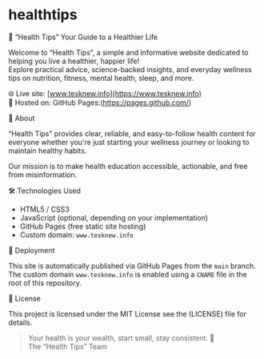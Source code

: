 # healthtips
🌿 “Health Tips” Your Guide to a Healthier Life

Welcome to “Health Tips”, a simple and informative website dedicated to helping you live a healthier, happier life!  
Explore practical advice, science-backed insights, and everyday wellness tips on nutrition, fitness, mental health, sleep, and more.

🌐 Live site: [www.tesknew.info](https://www.tesknew.info)  
📝 Hosted on: GitHub Pages:(https://pages.github.com/)

📌 About

“Health Tips” provides clear, reliable, and easy-to-follow health content for everyone whether you're just starting your wellness journey or looking to maintain healthy habits.

Our mission is to make health education accessible, actionable, and free from misinformation.

 🛠️ Technologies Used

- HTML5 / CSS3  
- JavaScript (optional, depending on your implementation)  
- GitHub Pages (free static site hosting)  
- Custom domain: `www.tesknew.info`

🚀 Deployment

This site is automatically published via GitHub Pages from the `main` branch.  
The custom domain `www.tesknew.info` is enabled using a `CNAME` file in the root of this repository.

📄 License

This project is licensed under the MIT License see the (LICENSE) file for details.


> Your health is your wealth, start small, stay consistent. 💚  
>  The “Health Tips” Team
